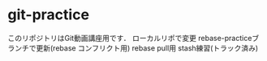 # git-practice
このリポジトリはGit動画講座用です．
ローカルリポで変更 
rebase-practiceブランチで更新(rebase コンフリクト用)
rebase pull用
stash練習(トラック済み)
